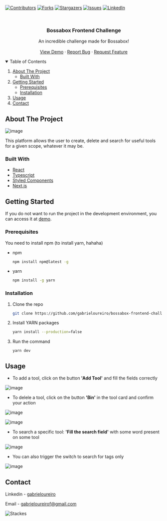 
[![Contributors][contributors-shield]][contributors-url]
[![Forks][forks-shield]][forks-url]
[![Stargazers][stars-shield]][stars-url]
[![Issues][issues-shield]][issues-url]
[![LinkedIn][linkedin-shield]][linkedin-url]


<!-- PROJECT -->
<br />
<p align="center">

  <h3 align="center">Bossabox Frontend Challenge</h3>

  <p align="center">
      An incredible challenge made for Bossabox!
    <br />
    <br />
    <a href="https://bossabox-frontend-challenge.vercel.app/">View Demo</a>
    ·
    <a href="https://github.com/gabrieloureiro/bossabox-frontend-challenge/issues">Report Bug</a>
    ·
    <a href="https://github.com/gabrieloureiro/bossabox-frontend-challenge/issues">Request Feature</a>
  </p>
</p>



<!-- TABLE OF CONTENTS -->
<details open="open">
  <summary>Table of Contents</summary>
  <ol>
    <li>
      <a href="#about-the-project">About The Project</a>
      <ul>
        <li><a href="#built-with">Built With</a></li>
      </ul>
    </li>
    <li>
      <a href="#getting-started">Getting Started</a>
      <ul>
        <li><a href="#prerequisites">Prerequisites</a></li>
        <li><a href="#installation">Installation</a></li>
      </ul>
    </li>
    <li><a href="#usage">Usage</a></li>
    <li><a href="#contact">Contact</a></li>
  </ol>
</details>



<!-- ABOUT THE PROJECT -->
## About The Project

![image](https://user-images.githubusercontent.com/39869298/108779918-6950de00-7546-11eb-9c2c-86c76e010ff9.png)

This platform allows the user to create, delete and search for useful tools for a given scope, whatever it may be.
### Built With

* [React](https://reactjs.org/)
* [Typescript](https://www.typescriptlang.org/)
* [Styled Components](https://styled-components.com/)
* [Next.js](https://nextjs.org/)


<!-- GETTING STARTED -->
## Getting Started

If you do not want to run the project in the development environment, you can access it at [demo](https://bossabox-frontend-challenge.vercel.app/).

### Prerequisites

You need to install npm (to install yarn, hahaha)

* npm
  ```sh
  npm install npm@latest -g
  ```

* yarn
  ```sh
  npm install -g yarn
  ```

### Installation

1. Clone the repo
   ```sh
   git clone https://github.com/gabrieloureiro/bossabox-frontend-challenge.git
   ```
2. Install YARN packages
   ```sh
   yarn install --production=false
   ```
3. Run the command
   ```JS
   yarn dev
   ```


<!-- USAGE EXAMPLES -->
## Usage

* To add a tool, click on the button <strong>'Add Tool'</strong> and fill the fields correctly

![image](https://user-images.githubusercontent.com/39869298/108784981-48d95180-754f-11eb-9954-277fa3bc0442.png)

* To delele a tool, click on the button <strong>'Bin'</strong> in the tool card and confirm your action

![image](https://user-images.githubusercontent.com/39869298/108785197-af5e6f80-754f-11eb-84ad-a1b1380473b0.png)

![image](https://user-images.githubusercontent.com/39869298/108785215-b7b6aa80-754f-11eb-9a8d-026c9f3cf449.png)

* To search a specific tool: <strong>'Fill the search field'</strong> with some word present on some tool

![image](https://user-images.githubusercontent.com/39869298/108785449-30b60200-7550-11eb-97bf-8cf651653883.png)

* You can also trigger the switch to search for tags only

![image](https://user-images.githubusercontent.com/39869298/108785559-6ce96280-7550-11eb-8dae-0a447507afe3.png)

<!-- CONTACT -->
## Contact

Linkedin - [gabrieloureiro](https://linkedin.com/in/gabrieloureiro)


Email - [gabrieloureirof@gmail.com](mailto:gabrieloureirof@gmail.com)


![Stackes][stacks]


<!-- MARKDOWN LINKS & IMAGES -->
<!-- https://www.markdownguide.org/basic-syntax/#reference-style-links -->
[contributors-shield]: https://img.shields.io/github/contributors/gabrieloureiro/bossabox-frontend-challenge.svg?style=for-the-badge
[contributors-url]: https://github.com/gabrieloureiro/bossabox-frontend-challenge/graphs/contributors
[forks-shield]: https://img.shields.io/github/forks/gabrieloureiro/bossabox-frontend-challenge.svg?style=for-the-badge
[forks-url]: https://github.com/gabrieloureiro/bossabox-frontend-challenge/network/members
[stars-shield]: https://img.shields.io/github/stars/gabrieloureiro/bossabox-frontend-challenge.svg?style=for-the-badge
[stars-url]: https://github.com/gabrieloureiro/bossabox-frontend-challenge/stargazers
[issues-shield]: https://img.shields.io/github/issues/gabrieloureiro/bossabox-frontend-challenge.svg?style=for-the-badge
[issues-url]: https://github.com/gabrieloureiro/bossabox-frontend-challenge/issues
[linkedin-shield]: https://img.shields.io/badge/-LinkedIn-black.svg?style=for-the-badge&logo=linkedin&colorB=555
[linkedin-url]: https://linkedin.com/in/gabrieloureiro
[product-screenshot]: images/screenshot.png
[stacks]: https://user-images.githubusercontent.com/39869298/108784490-475b5980-754e-11eb-8ddd-059aebfac5af.png
